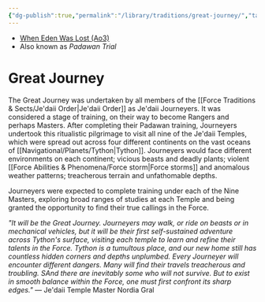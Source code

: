 ```yaml
---
{"dg-publish":true,"permalink":"/library/traditions/great-journey/","tags":[null],"noteIcon":"saber1"}
---
```


- [When Eden Was Lost (Ao3)](https://archiveofourown.org/works/19334440/chapters/45992584)
- Also known as *Padawan Trial*
# Great Journey
The Great Journey was undertaken by all members of the [[Force Traditions & Sects/Je'daii Order\|Je'daii Order]] as Je'daii Journeyers. It was considered a stage of training, on their way to become Rangers and perhaps Masters. After completing their Padawan training, Journeyers undertook this ritualistic pilgrimage to visit all nine of the Je'daii Temples, which were spread out across four different continents on the vast oceans of [[Navigational/Planets/Tython\|Tython]]. Journeyers would face different environments on each continent; vicious beasts and deadly plants; violent [[Force Abilities & Phenomena/Force storm\|Force storms]] and anomalous weather patterns; treacherous terrain and unfathomable depths. 

Journeyers were expected to complete training under each of the Nine Masters, exploring broad ranges of studies at each Temple and being granted the opportunity to find their true callings in the Force. 

*"It will be the Great Journey. Journeyers may walk, or ride on beasts or in mechanical vehicles, but it will be their first self-sustained adventure across Tython's surface, visiting each temple to learn and refine their talents in the Force. Tython is a tumultous place, and our new home still has countless hidden corners and depths unplumbed. Every Journeyer will encounter different dangers. Many will find their travels treacherous and troubling. SAnd there are inevitably some who will not survive. But to exist in smooth balance within the Force, one must first confront its sharp edges."* — Je'daii Temple Master Nordia Gral
